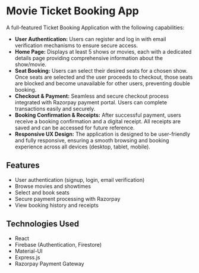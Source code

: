 # Movie Ticket Booking App

A full-featured Ticket Booking Application with the following capabilities:

- **User Authentication:** Users can register and log in with email verification mechanisms to ensure secure access.
- **Home Page:** Displays at least 5 shows or movies, each with a dedicated details page providing comprehensive information about the show/movie.
- **Seat Booking:** Users can select their desired seats for a chosen show. Once seats are selected and the user proceeds to checkout, those seats are blocked and become unavailable for other users, preventing double booking.
- **Checkout & Payment:** Seamless and secure checkout process integrated with Razorpay payment portal. Users can complete transactions easily and securely.
- **Booking Confirmation & Receipts:** After successful payment, users receive a booking confirmation and a digital receipt. All receipts are saved and can be accessed for future reference.
- **Responsive UX Design:** The application is designed to be user-friendly and fully responsive, ensuring a smooth browsing and booking experience across all devices (desktop, tablet, mobile).

## Features

- User authentication (signup, login, email verification)
- Browse movies and showtimes
- Select and book seats
- Secure payment processing with Razorpay
- View booking history and receipts

## Technologies Used

- React
- Firebase (Authentication, Firestore)
- Material-UI
- Express.js
- Razorpay Payment Gateway
